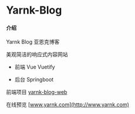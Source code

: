 # Yarnk-Blog

#### 介绍
Yarnk Blog 亚恩克博客

美观简洁的响应式内容网站

- 前端 Vue Vuetify

- 后台 Springboot


前端项目 [yarnk-blog-web](https://gitee.com/yarnk/yarnk-blog-web)

在线预览 [www.yarnk.com](http://www.yarnk.com)